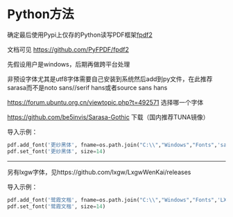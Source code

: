 # Python方法

确定最后使用Pypi上仅存的Python读写PDF框架[fpdf2](https://pypi.org/project/fpdf2/)

文档可见 https://github.com/PyFPDF/fpdf2

先假设用户是windows，后期再做跨平台处理

非预设字体尤其是utf8字体需要自己安装到系统然后add到py文件，在此推荐sarasa而不是noto sans//serif hans或者source sans hans

https://forum.ubuntu.org.cn/viewtopic.php?t=492571 选择哪一个字体

https://github.com/be5invis/Sarasa-Gothic 下载（国内推荐TUNA镜像）

导入示例：

```python
pdf.add_font('更纱黑体', fname=os.path.join("C:\\","Windows","Fonts",'sarasa-mono-slab-sc-light.ttf'))
pdf.set_font('更纱黑体', size=14)
```

---

另有lxgw字体，见https://github.com/lxgw/LxgwWenKai/releases

导入示例：

```python
pdf.add_font('鹭霞文楷', fname=os.path.join("C:\\","Windows","Fonts",'LXGWWenKaiMono-Bold.ttf'))
pdf.set_font('鹭霞文楷', size=14)
```

